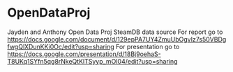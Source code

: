 # OpenDataProj
Jayden and Anthony Open Data Proj
SteamDB data source 
For report go to https://docs.google.com/document/d/129epPA7UY4ZmuUbOgvIz7s50VBDgfwgQlXDunKKi0Oc/edit?usp=sharing 
For presentation go to https://docs.google.com/presentation/d/18Bj9oehaS-T8UKq1SYfn5qg8rNkeQtKlTSyyp_mOI04/edit?usp=sharing
